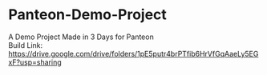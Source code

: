 # Panteon-Demo-Project
A Demo Project Made in 3 Days for Panteon<br />
Build Link: https://drive.google.com/drive/folders/1pE5putr4brPTfib6HrVfGqAaeLy5EGxF?usp=sharing
